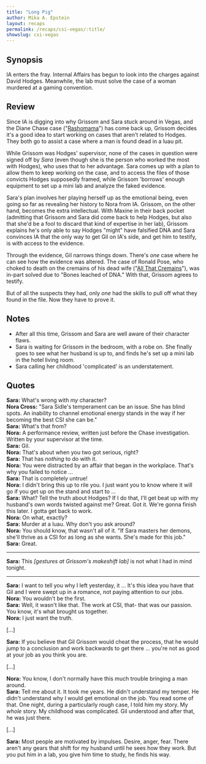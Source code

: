 ```yaml
---
title: "Long Pig"
author: Mika A. Epstein
layout: recaps
permalink: /recaps/csi-vegas/:title/
showslug: csi-vegas
---
```


## Synopsis

IA enters the fray. Internal Affairs has begun to look into the charges against David Hodges. Meanwhile, the lab must solve the case of a woman murdered at a gaming convention.

## Review

Since IA is digging into why Grissom and Sara stuck around in Vegas, and the Diane Chase case ("[Rashomama](https://jorjafox.net/library/recaps/csi/rashomama/)") has come back up, Grissom decides it's a good idea to start working on cases that aren't related to Hodges. They both go to assist a case where a man is found dead in a luau pit.

While Grissom was Hodges' supervisor, none of the cases in question were signed off by _Sara_ (even though she is the person who worked the most with Hodges), who uses that to her advantage. Sara comes up with a plan to allow them to keep working on the case, and to access the files of those convicts Hodges supposedly framed, while Grissom 'borrows' enough equipment to set up a mini lab and analyze the faked evidence.

Sara's plan involves her playing herself up as the emotional being, even going so far as revealing her history to Nora from IA. Grissom, on the other hand, becomes the extra intellectual. With Maxine in their back pocket (admitting that Grissom and Sara did come back to help Hodges, but also that she'd be a fool to discard that kind of expertise in her lab), Grissom explains he's only able to say Hodges "might" have falsified DNA and Sara convinces IA that the only way to get Gil on IA's side, and get him to testify, is with access to the evidence.

Through the evidence, Gil narrows things down. There's _one_ case where he can see how the evidence was altered. The case of Ronald Pose, who choked to death on the cremains of his dead wife ("[All That Cremains](https://jorjafox.net/library/recaps/csi/all-that-cremains/)"), was in-part solved due to "Bones leached of DNA." With that, Grissom agrees to testify.

But of all the suspects they had, only _one_ had the skills to pull off what they found in the file. Now they have to prove it.

## Notes

* After all this time, Grissom and Sara are well aware of their character flaws.
* Sara is waiting for Grissom in the bedroom, with a robe on. She finally goes to see what her husband is up to, and finds he's set up a mini lab in the hotel living room.
* Sara calling her childhood 'complicated' is an understatement.

## Quotes

**Sara:** What's wrong with _my_ character?\
**Nora Cross:** "Sara Sidle's temperament can be an issue. She has blind spots. An inability to channel emotional energy stands in the way if her becoming the best CSI she can be."\
**Sara:** What's that from?\
**Nora:** A performance review, written just before the Chase investigation. Written by your supervisor at the time.\
**Sara:** Gil.\
**Nora:** That's about when you two got serious, right?\
**Sara:** That has _nothing_ to do with it.\
**Nora:** You were distracted by an affair that began in the workplace. That's why you failed to notice ...\
**Sara:** That is completely untrue!\
**Nora:** I didn't bring this up to rile you. I just want you to know where it will go if you get up on the stand and start to ...\
**Sara:** What? Tell the truth about Hodges? If I do that, I'll get beat up with my husband's own words twisted against me? Great. Got it. We're gonna finish this later. I gotta get back to work.\
**Nora:** On what, exactly?\
**Sara:** Murder at a luau. Why don't you ask around?\
**Nora:** You should know, that wasn't all of it. "If Sara masters her demons, she'll thrive as a CSI for as long as she wants. She's made for this job."\
**Sara:** Great.

----

**Sara:** This _[gestures at Grissom's makeshift lab]_ is not what I had in mind tonight.

----

**Sara:** I want to tell you why I left yesterday, it ... It's this idea you have that Gil and I were swept up in a romance, not paying attention to our jobs.\
**Nora:** You wouldn't be the first.\
**Sara:** Well, it wasn't like that. The work at CSI, that- that was our passion. You know, it's what brought us together.\
**Nora:** I just want the truth.

[...]

**Sara:** If you believe that Gil Grissom would cheat the process, that he would jump to a conclusion and work backwards to get there ... you're not as good at your job as you think you are.

[...]

**Nora:** You know, I don't normally have this much trouble bringing a man around.\
**Sara:** Tell me about it. It took me years. He didn't understand my temper. He didn't understand why I would get emotional on the job. You read some of that. One night, during a particularly rough case, I told him my story. My _whole_ story. My childhood was complicated. Gil understood and after that, he was just there.

[...]

**Sara:** Most people are motivated by impulses. Desire, anger, fear. There aren't any gears that shift for my husband until he sees how they work. But you put him in a lab, you give him time to study, he finds his way.
